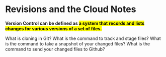 # Revisions and the Cloud Notes

**Version Control can be defined as <mark> a system that records and lists changes for various versions of a set of files. </mark>**

What is cloning in Git?
What is the command to track and stage files?
What is the command to take a snapshot of your changed files?
What is the command to send your changed files to Github?
